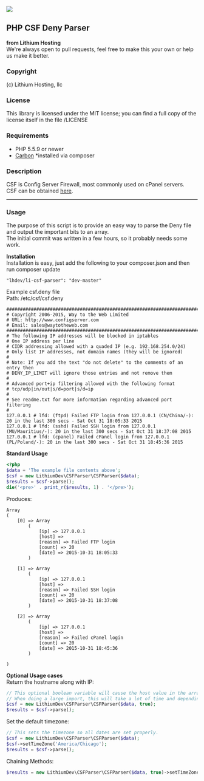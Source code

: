 ![](https://lithiumhosting.com/images/logo_new_black.png)

## PHP CSF Deny Parser
**from Lithium Hosting**  
We're always open to pull requests, feel free to make this your own or help us make it better.

### Copyright
(c) Lithium Hosting, llc

### License
This library is licensed under the MIT license; you can find a full copy of the license itself in the file /LICENSE

### Requirements
* PHP 5.5.9 or newer
* [Carbon](http://carbon.nesbot.com) *installed via composer

### Description
CSF is Config Server Firewall, most commonly used on cPanel servers.  
CSF can be obtained [here](http://configserver.com/cp/csf.html).

* * *

### Usage

The purpose of this script is to provide an easy way to parse the Deny file and output the important bits to an array.  
The initial commit was written in a few hours, so it probably needs some work.

**Installation**  
Installation is easy, just add the following to your composer.json and then run composer update
```
"lhdev/li-csf-parser": "dev-master"
```

Example csf.deny file  
Path: /etc/csf/csf.deny 
```
###############################################################################
# Copyright 2006-2015, Way to the Web Limited
# URL: http://www.configserver.com
# Email: sales@waytotheweb.com
###############################################################################
# The following IP addresses will be blocked in iptables
# One IP address per line
# CIDR addressing allowed with a quaded IP (e.g. 192.168.254.0/24)
# Only list IP addresses, not domain names (they will be ignored)
#
# Note: If you add the text "do not delete" to the comments of an entry then
# DENY_IP_LIMIT will ignore those entries and not remove them
#
# Advanced port+ip filtering allowed with the following format
# tcp/udp|in/out|s/d=port|s/d=ip
#
# See readme.txt for more information regarding advanced port filtering
#
127.0.0.1 # lfd: (ftpd) Failed FTP login from 127.0.0.1 (CN/China/-): 20 in the last 300 secs - Sat Oct 31 18:05:33 2015
127.0.0.1 # lfd: (sshd) Failed SSH login from 127.0.0.1 (MU/Mauritius/-): 20 in the last 300 secs - Sat Oct 31 18:37:08 2015
127.0.0.1 # lfd: (cpanel) Failed cPanel login from 127.0.0.1 (PL/Poland/-): 20 in the last 300 secs - Sat Oct 31 18:45:36 2015
```

**Standard Usage**
```php
<?php
$data = 'The example file contents above';
$csf = new LithiumDev\CSFParser\CSFParser($data);
$results = $csf->parse();
die('<pre>' . print_r($results, 1) . '</pre>');
```
Produces:
```
Array
(
    [0] => Array
        (
            [ip] => 127.0.0.1
            [host] => 
            [reason] => Failed FTP login
            [count] => 20
            [date] => 2015-10-31 18:05:33
        )

    [1] => Array
        (
            [ip] => 127.0.0.1
            [host] => 
            [reason] => Failed SSH login
            [count] => 20
            [date] => 2015-10-31 18:37:08
        )

    [2] => Array
        (
            [ip] => 127.0.0.1
            [host] => 
            [reason] => Failed cPanel login
            [count] => 20
            [date] => 2015-10-31 18:45:36
        )

)
```

**Optional Usage cases**  
Return the hostname along with IP:
```php
// This optional boolean variable will cause the host value in the array to contain the results of gethostbyaddr
// When doing a large import, this will take a lot of time and depending on your server settings can lead to script timeouts.
$csf = new LithiumDev\CSFParser\CSFParser($data, true);
$results = $csf->parse();
```
Set the default timezone:
```php
// This sets the timezone so all dates are set properly.
$csf = new LithiumDev\CSFParser\CSFParser($data);
$csf->setTimeZone('America/Chicago');
$results = $csf->parse();
```
Chaining Methods:
```php
$results = new LithiumDev\CSFParser\CSFParser($data, true)->setTimeZone('America\Chicago')->parse();
```